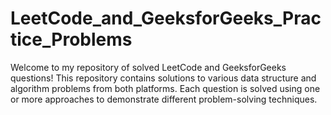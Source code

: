 # LeetCode_and_GeeksforGeeks_Practice_Problems 
Welcome to my repository of solved LeetCode and GeeksforGeeks questions! This repository contains solutions to various data structure and algorithm problems from both platforms. Each question is solved using one or more approaches to demonstrate different problem-solving techniques.
